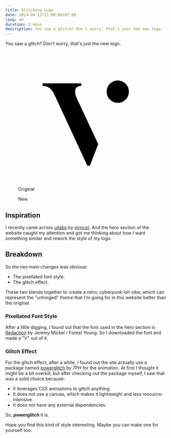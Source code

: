 ```yaml
---
title: Glitching Logo
date: 2024-04-12T11:00:00+07:00
lang: en
duration: 3 mins
description: You saw a glitch? Don't worry, that's just the new logo.
---
```


You saw a glitch? Don't worry, that's just the new logo.

<div grid="~ cols-1 md:cols-2">
  <figure pt-5>
    <center>
      <div w-20 h-20>
        <svg xmlns="http://www.w3.org/2000/svg" viewBox="0 0 24 24">
          <circle class="logo-fill-color" cx="17.68" cy="7.25" r="1.98" />
          <path class="logo-fill-color" d="m8.94,5.78c.75,0,1.49,0,2.24,0,.02,0,.03.01.03.03v.38s-.02.04-.04.04c-.58.01-.92.25-1.03.69-.05.22-.04.48.03.79.06.25.15.5.27.76,1.25,2.68,2.51,5.36,3.76,8.04,0,.02.01.05,0,.07l-1.47,3.75s-.02.03-.04.03h-.35s-.07-.02-.08-.05c-1.67-3.6-3.33-7.19-4.99-10.76-.3-.64-.6-1.28-.91-1.92-.12-.25-.27-.48-.45-.69-.2-.24-.41-.41-.63-.51-.26-.13-.55-.19-.88-.19-.04,0-.06-.03-.06-.06v-.38s.02-.03.04-.03c1.52,0,3.04,0,4.56,0Z" />
        </svg>
      </div>
    </center>
    <figcaption important-mt8 text-center>
      Original
    </figcaption>
  </figure>
  <figure pt-5>
  <center>
    <div w-20 h-20>
      <Logo />
    </div>
  </center>
  <figcaption important-mt8 text-center>
      New
    </figcaption>
  </figure>
</div>

## Inspiration

I recently came across [uilabs](https://www.uilabs.dev) by [mrncst](https://twitter.com/mrncst/status/1766117470207647836). And the hero section of the website caught my attention and got me thinking about how I want something similar and rework the style of my logo.

## Breakdown

So the two main changes was obvious:

- The pixellated font style.
- The glitch effect.

These two blends together to create a retro, cyberpunk-ish vibe, which can represent the "unhinged" theme that I'm going for in this website better than the original.

### Pixellated Font Style

After a little digging, I found out that the font used in the hero section is [Redaction](http://www.redaction.us) by Jeremy Mickel / Forest Young. So I downloaded the font and made a "V" out of it.

### Glitch Effect

For the glitch effect, after a while, I found out the site actually use a package named [powerglitch](https://github.com/7PH/powerglitch) by 7PH for the animation. At first I thought it might be a bit overkill, but after checking out the package myself, I saw that was a solid choice because:

- It leverages CSS animations to glitch anything.
- It does not use a canvas, which makes it lightweight and less resource-intensive.
- It does not have any external dependencies.

So, **powerglitch** it is.

Hope you find this kind of style interesting. Maybe you can make one for yourself too.
